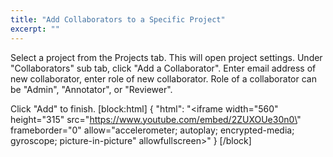 ```yaml
---
title: "Add Collaborators to a Specific Project"
excerpt: ""
---
```

Select a project from the Projects tab. This will open project settings. Under "Collaborators" sub tab, click "Add a Collaborator". Enter email address of new collaborator, enter role of new collaborator. Role of a collaborator can be "Admin", "Annotator", or "Reviewer".

Click "Add" to finish.
[block:html]
{
  "html": "<iframe width=\"560\" height=\"315\" src=\"https://www.youtube.com/embed/2ZUXOUe30n0\" frameborder=\"0\" allow=\"accelerometer; autoplay; encrypted-media; gyroscope; picture-in-picture\" allowfullscreen></iframe>"
}
[/block]